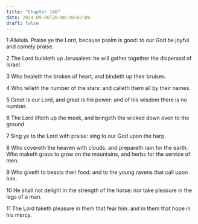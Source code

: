 ```yaml
---
title: "Chapter 146"
date: 2024-09-06T20:00:30+02:00
draft: false
---
```



1 Alleluia. Praise ye the Lord, because psalm is good: to our God be joyful and comely praise.

2 The Lord buildeth up Jerusalem: he will gather together the dispersed of Israel.

3 Who healeth the broken of heart, and bindeth up their bruises.

4 Who telleth the number of the stars: and calleth them all by their names.

5 Great is our Lord, and great is his power: and of his wisdom there is no number.

6 The Lord lifteth up the meek, and bringeth the wicked down even to the ground.

7 Sing ye to the Lord with praise: sing to our God upon the harp.

8 Who covereth the heaven with clouds, and prepareth rain for the earth. Who maketh grass to grow on the mountains, and herbs for the service of men.

9 Who giveth to beasts their food: and to the young ravens that call upon him.

10 He shall not delight in the strength of the horse: nor take pleasure in the legs of a man.

11 The Lord taketh pleasure in them that fear him: and in them that hope in his mercy.

